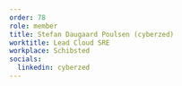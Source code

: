 ```yaml
---
order: 78
role: member
title: Stefan Daugaard Poulsen (cyberzed)
worktitle: Lead Cloud SRE
workplace: Schibsted
socials:
  linkedin: cyberzed
---
```

